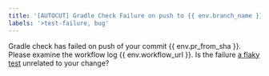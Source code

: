 ```yaml
---
title: '[AUTOCUT] Gradle Check Failure on push to {{ env.branch_name }}'
labels: '>test-failure, bug'
---
```


Gradle check has failed on push of your commit {{ env.pr_from_sha }}.
Please examine the workflow log {{ env.workflow_url }}.
Is the failure [a flaky test](https://github.com/opensearch-project/OpenSearch/blob/main/DEVELOPER_GUIDE.md#flaky-tests) unrelated to your change?
